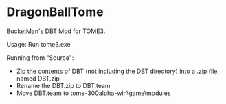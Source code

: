 # DragonBallTome
BucketMan's DBT Mod for TOME3.

Usage:
Run tome3.exe

Running from "Source":
- Zip the contents of DBT (not including the DBT directory) into a .zip file, named DBT.zip
- Rename the DBT.zip to DBT.team
- Move DBT.team to tome-300alpha-win\game\modules

